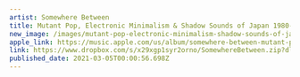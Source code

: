 ```yaml
---
artist: Somewhere Between
title: Mutant Pop, Electronic Minimalism & Shadow Sounds of Japan 1980-1988
new_image: /images/mutant-pop-electronic-minimalism-shadow-sounds-of-japan-1980-1988.jpg
apple_link: https://music.apple.com/us/album/somewhere-between-mutant-pop-electronic-minimalism/1541751946
link: https://www.dropbox.com/s/x29xgp1syr2orno/SomewhereBetween.zip?dl=1
published_date: 2021-03-05T00:00:56.698Z
---
```

